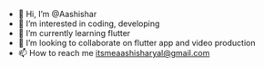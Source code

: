 - 👋 Hi, I’m @Aashishar
- 👀 I’m interested in coding, developing
- 🌱 I’m currently learning flutter
- 💞️ I’m looking to collaborate on flutter app and video production
- 📫 How to reach me itsmeaashisharyal@gmail.com

<!---
Aashishar/Aashishar is a ✨ special ✨ repository because its `README.md` (this file) appears on your GitHub profile.
You can click the Preview link to take a look at your changes.
--->
